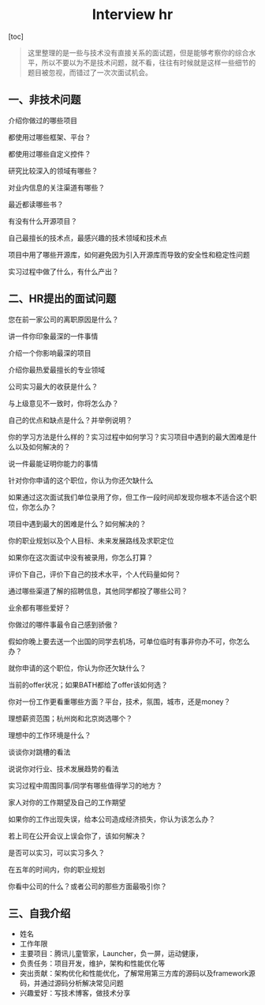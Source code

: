 <h1 align="center">Interview hr</h1>

[toc]

> 这里整理的是一些与技术没有直接关系的面试题，但是能够考察你的综合水平，所以不要以为不是技术问题，就不看，往往有时候就是这样一些细节的题目被忽视，而错过了一次次面试机会。

## 一、非技术问题

介绍你做过的哪些项目

都使用过哪些框架、平台？

都使用过哪些自定义控件？

研究比较深入的领域有哪些？

对业内信息的关注渠道有哪些？

最近都读哪些书？

有没有什么开源项目？

自己最擅长的技术点，最感兴趣的技术领域和技术点

项目中用了哪些开源库，如何避免因为引入开源库而导致的安全性和稳定性问题

实习过程中做了什么，有什么产出？

## 二、HR提出的面试问题

您在前一家公司的离职原因是什么？

讲一件你印象最深的一件事情

介绍一个你影响最深的项目

介绍你最热爱最擅长的专业领域

公司实习最大的收获是什么？

与上级意见不一致时，你将怎么办？

自己的优点和缺点是什么？并举例说明？

你的学习方法是什么样的？实习过程中如何学习？实习项目中遇到的最大困难是什么以及如何解决的？

说一件最能证明你能力的事情

针对你你申请的这个职位，你认为你还欠缺什么

如果通过这次面试我们单位录用了你，但工作一段时间却发现你根本不适合这个职位，你怎么办？

项目中遇到最大的困难是什么？如何解决的？

你的职业规划以及个人目标、未来发展路线及求职定位

如果你在这次面试中没有被录用，你怎么打算？

评价下自己，评价下自己的技术水平，个人代码量如何？

通过哪些渠道了解的招聘信息，其他同学都投了哪些公司？

业余都有哪些爱好？

你做过的哪件事最令自己感到骄傲？

假如你晚上要去送一个出国的同学去机场，可单位临时有事非你办不可，你怎么办？

就你申请的这个职位，你认为你还欠缺什么？

当前的offer状况；如果BATH都给了offer该如何选？

你对一份工作更看重哪些方面？平台，技术，氛围，城市，还是money？

理想薪资范围；杭州岗和北京岗选哪个？

理想中的工作环境是什么？

谈谈你对跳槽的看法

说说你对行业、技术发展趋势的看法

实习过程中周围同事/同学有哪些值得学习的地方？

家人对你的工作期望及自己的工作期望

如果你的工作出现失误，给本公司造成经济损失，你认为该怎么办？

若上司在公开会议上误会你了，该如何解决？

是否可以实习，可以实习多久？

在五年的时间内，你的职业规划

你看中公司的什么？或者公司的那些方面最吸引你？

## 三、自我介绍

* 姓名
* 工作年限
* 主要项目：腾讯儿童管家，Launcher，负一屏，运动健康，
* 负责任务：项目开发，维护，架构和性能优化等
* 突出贡献：架构优化和性能优化，了解常用第三方库的源码以及framework源码，并通过源码分析解决常见问题
* 兴趣爱好：写技术博客，做技术分享

